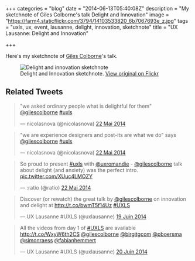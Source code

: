 +++
categories = "blog"
date = "2014-06-13T05:40:08Z"
description = "My sketchnote of Giles Colborne's talk Delight and Innovation"
image = "https://farm4.staticflickr.com/3794/14103533820_6b7067693e_z.jpg"
tags = "uxls, ux, event, lausanne, delight, innovation, sketchnote"
title = "UX Lausanne: Delight and Innovation"

+++

Here's my sketchnote of [Giles Colborne](https://twitter.com/gilescolborne)'s talk.

<figure>
  <img src="https://farm4.staticflickr.com/3837/14224367428_e503c1c557_z.jpg" alt="Delight and innovation sketchnote">
  <figcaption>
    Delight and Innovation sketchnote. <a href="https://www.flickr.com/photos/alienlebarge/14224367428/">View original on Flickr</a>
  </figcaption>
</figure>

## Related Tweets

<blockquote class="twitter-tweet" lang="fr"><p>&quot;we asked ordinary people what is delightful for them&quot; <a href="https://twitter.com/gilescolborne">@gilescolborne</a> <a href="https://twitter.com/hashtag/uxls?src=hash">#uxls</a></p>&mdash; nicolasnova (@nicolasnova) <a href="https://twitter.com/nicolasnova/statuses/469389446660775936">22 Mai 2014</a></blockquote>
<script async src="//platform.twitter.com/widgets.js" charset="utf-8"></script>

<blockquote class="twitter-tweet" lang="fr"><p>&quot;we are experience designers and post-its are what we do&quot; says <a href="https://twitter.com/gilescolborne">@gilescolborne</a> <a href="https://twitter.com/hashtag/uxls?src=hash">#uxls</a></p>&mdash; nicolasnova (@nicolasnova) <a href="https://twitter.com/nicolasnova/statuses/469393452560838656">22 Mai 2014</a></blockquote>
<script async src="//platform.twitter.com/widgets.js" charset="utf-8"></script>

<blockquote class="twitter-tweet" lang="fr"><p>So proud to present <a href="https://twitter.com/hashtag/uxls?src=hash">#uxls</a> with <a href="https://twitter.com/uxromandie">@uxromandie</a> - <a href="https://twitter.com/gilescolborne">@gilescolborne</a> talk about delight (and anxiety) was the perfect intro. <a href="http://t.co/XUuc4LMOZY">pic.twitter.com/XUuc4LMOZY</a></p>&mdash; :ratio (@ratio) <a href="https://twitter.com/ratio/statuses/469397523728453632">22 Mai 2014</a></blockquote>
<script async src="//platform.twitter.com/widgets.js" charset="utf-8"></script>

<blockquote class="twitter-tweet" lang="fr"><p>Discover (or rewatch) the great talk by <a href="https://twitter.com/gilescolborne">@gilescolborne</a> on innovation and delight at <a href="http://t.co/bwmT5f14Uz">http://t.co/bwmT5f14Uz</a> <a href="https://twitter.com/hashtag/UXLS?src=hash">#UXLS</a></p>&mdash; UX Lausanne #UXLS (@uxlausanne) <a href="https://twitter.com/uxlausanne/statuses/479621236855930880">19 Juin 2014</a></blockquote>
<script async src="//platform.twitter.com/widgets.js" charset="utf-8"></script>

<blockquote class="twitter-tweet" lang="fr"><p>All the videos from day 1 of <a href="https://twitter.com/hashtag/UXLS?src=hash">#UXLS</a> are available <a href="http://t.co/WxyW6th2CS">http://t.co/WxyW6th2CS</a> <a href="https://twitter.com/gilescolborne">@gilescolborne</a> <a href="https://twitter.com/birgitgcom">@birgitgcom</a> <a href="https://twitter.com/pboersma">@pboersma</a> <a href="https://twitter.com/simonraess">@simonraess</a> <a href="https://twitter.com/fabianhemmert">@fabianhemmert</a></p>&mdash; UX Lausanne #UXLS (@uxlausanne) <a href="https://twitter.com/uxlausanne/statuses/479909489626611712">20 Juin 2014</a></blockquote>
<script async src="//platform.twitter.com/widgets.js" charset="utf-8"></script>
